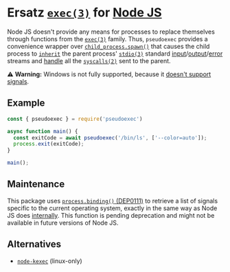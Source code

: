 # Ersatz [`exec(3)`](https://man7.org/linux/man-pages/man3/exec.3.html) for [Node JS](https://nodejs.org)

Node JS doesn't provide any means for processes to replace themselves through functions from the [`exec(3)`](https://man7.org/linux/man-pages/man3/exec.3.html) family. Thus, `pseudoexec` provides a convenience wrapper over [`child_process.spawn()`](https://nodejs.org/api/child_process.html#child_process_child_process_spawn_command_args_options) that causes the child process to [`inherit`](https://nodejs.org/api/child_process.html#child_process_options_stdio) the parent process' [`stdio(3)`](https://man7.org/linux/man-pages/man3/stdio.3.html) standard [input](https://nodejs.org/api/process.html#process_process_stdin)/[output](https://nodejs.org/api/process.html#process_process_stdout)/[error](https://nodejs.org/api/process.html#process_process_stderr) streams and [handle](https://nodejs.org/api/process.html#process_signal_events) all the [`syscalls(2)`](https://man7.org/linux/man-pages/man2/syscalls.2.html)
 sent to the parent.

⚠️ **Warning:** Windows is not fully supported, because it [doesn't support signals](https://nodejs.org/api/process.html#process_signal_events).

## Example

```javascript
const { pseudoexec } = require('pseudoexec')

async function main() {
  const exitCode = await pseudoexec('/bin/ls', ['--color=auto']);
  process.exit(exitCode);
}

main();
```

## Maintenance

This package uses [`process.binding()` (DEP0111)](https://nodejs.org/api/deprecations.html#DEP0111) to retrieve a list of signals specific to the current operating system, exactly in the same way as Node JS does [internally](https://github.com/nodejs/node/blob/73d5f8a843c89707313eb2cf2b99af59096b738a/lib/internal/util.js#L44). This function is pending deprecation and might not be available in future versions of Node JS.

## Alternatives

* [`node-kexec`](https://github.com/jprichardson/node-kexec) (linux-only)
